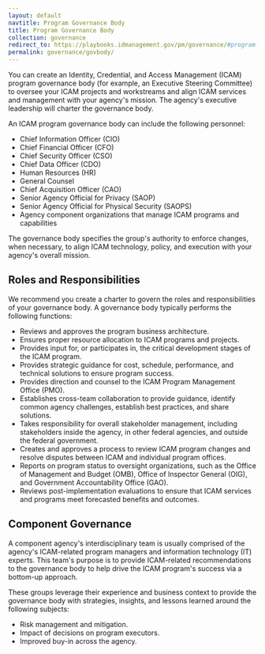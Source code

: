 ```yaml
---
layout: default
navtitle: Program Governance Body
title: Program Governance Body
collection: governance
redirect_to: https://playbooks.idmanagement.gov/pm/governance/#program-governance-body
permalink: governance/govbody/
---
```


You can create an Identity, Credential, and Access Management (ICAM) program governance body (for example, an Executive Steering Committee) to oversee your ICAM projects and workstreams and align ICAM services and management with your agency's mission. The agency's executive leadership will charter the governance body.

An ICAM program governance body can include the following personnel:

- Chief Information Officer (CIO)
- Chief Financial Officer (CFO)
- Chief Security Officer (CSO)
- Chief Data Officer (CDO)
- Human Resources (HR)
- General Counsel
- Chief Acquisition Officer (CAO)
- Senior Agency Official for Privacy (SAOP)
- Senior Agency Official for Physical Security (SAOPS)
- Agency component organizations that manage ICAM programs and capabilities

The governance body specifies the group's authority to enforce changes, when necessary, to align ICAM technology, policy, and execution with your agency's overall mission.

## Roles and Responsibilities

We recommend you create a charter to govern the roles and responsibilities of your governance body. A governance body typically performs the following functions:

- Reviews and approves the program business architecture.
- Ensures proper resource allocation to ICAM programs and projects.
- Provides input for, or participates in, the critical development stages of the ICAM program.
- Provides strategic guidance for cost, schedule, performance, and technical solutions to ensure program success.
- Provides direction and counsel to the ICAM Program Management Office (PMO).
- Establishes cross-team collaboration to provide guidance, identify common agency challenges, establish best practices, and share solutions.
- Takes responsibility for overall stakeholder management, including stakeholders inside the agency, in other federal agencies, and outside the federal government.
- Creates and approves a process to review ICAM program changes and resolve disputes between ICAM and individual program offices.
- Reports on program status to oversight organizations, such as the Office of Management and Budget (OMB), Office of Inspector General (OIG), and Government Accountability Office (GAO).
- Reviews post-implementation evaluations to ensure that ICAM services and programs meet forecasted benefits and outcomes.

## Component Governance

A component agency's interdisciplinary team is usually comprised of the agency's ICAM-related program managers and information technology (IT) experts. This team's purpose is to provide ICAM-related recommendations to the governance body to help drive the ICAM program's success via a bottom-up approach.

These groups leverage their experience and business context to provide the governance body with strategies, insights, and lessons learned around the following subjects:

- Risk management and mitigation.
- Impact of decisions on program executors.
- Improved buy-in across the agency.
